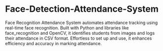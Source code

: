 # Face-Detection-Attendance-System
Face Recognition Attendance System automates attendance tracking using real-time face recognition. Built with Python and libraries like face_recognition and OpenCV, it identifies students from images and logs their attendance in CSV format. Effortless to set up and use, it enhances efficiency and accuracy in marking attendance.
